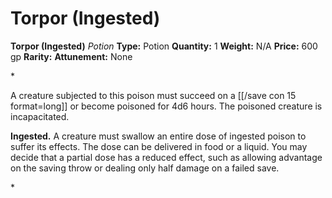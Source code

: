 # Torpor (Ingested)

**Torpor (Ingested)**
_Potion_
**Type:** Potion
**Quantity:** 1
**Weight:** N/A
**Price:** 600 gp
**Rarity:** 
**Attunement:** None

*<p>A creature subjected to this poison must succeed on a [[/save con 15 format=long]] or become poisoned for 4d6 hours. The poisoned creature is incapacitated.

**Ingested.** A creature must swallow an entire dose of ingested poison to suffer its effects. The dose can be delivered in food or a liquid. You may decide that a partial dose has a reduced effect, such as allowing advantage on the saving throw or dealing only half damage on a failed save.</p>*